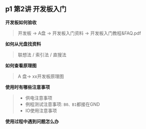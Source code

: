 ## p1 第2讲 开发板入门

**开发板如何验收**

> 开发板 -> A盘 -> 开发板入门资料 -> 开发板入门教程&FAQ.pdf

**如何从光盘找资料**

> 联想法 / 索引法 / 直搜法

**如何查看原理图**

> A 盘-> xx开发板原理图


**使用时有哪些注意事项**

> * 供电注意事项
> * 例程测试注意事项: `B0、B1`都接在GND
> * IO使用注意事项

**使用过程中遇到问题怎么办**